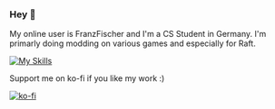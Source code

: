 ### Hey :wave:

My online user is FranzFischer and I'm a CS Student in Germany. I'm primarly doing modding on various games and especially for Raft.

[![My Skills](https://skillicons.dev/icons?i=cs,js,html,css,androidstudio,bash,discord,bots,dotnet,git,github,gitlab,java,jquery,latex,linux,lua,md,mysql,php,py,replit,scala,unity,visualstudio,vscode)](https://skillicons.dev)

Support me on ko-fi if you like my work :)

[![ko-fi](https://ko-fi.com/img/githubbutton_sm.svg)](https://ko-fi.com/U7U1XZHXW)
